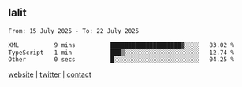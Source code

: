## lalit

<!--START_SECTION:waka-->

```txt
From: 15 July 2025 - To: 22 July 2025

XML          9 mins          ████████████████████▓░░░░   83.02 %
TypeScript   1 min           ███▒░░░░░░░░░░░░░░░░░░░░░   12.74 %
Other        0 secs          █░░░░░░░░░░░░░░░░░░░░░░░░   04.25 %
```

<!--END_SECTION:waka-->

[website](https://lalit.sh) | [twitter](https://x.com/@lalitcodes) | [contact](https://lalit.sh/contact)
